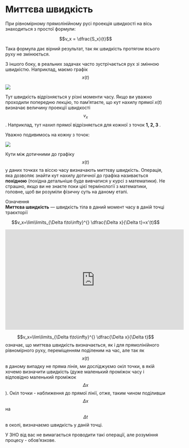 # Миттєва швидкість

При рівномірному прямолінійному русі проекція швидкості на вісь знаходиться з простої формули:

$$v_x = \dfrac{S_x}{t}$$

Така формула дає вірний результат, так як швидкість протягом всього руху не змінюється.

З іншого боку, в реальних задачах часто зустрічається рух зі змінною швидкістю. Наприклад, маємо графік $$x(t)$$

<img class="image"  src="https://rawgit.com/chudaol/ed-era-book-physics/master/images/chapter_2/1.svg" />

Тут швидкість відрізняється у різні моменти часу. Якщо ви уважно проходили попередню лекцію, то пам’ятаєте, що кут нахилу прямої $x(t)$ визначає величину проекції швидкості $$v_x$$. Наприклад, тут нахил прямої відрізняється для кожної з точок <b>1, 2, 3 </b>.

Уважно подивимось на кожну з точок:

<img class="image"  src="https://rawgit.com/chudaol/ed-era-book-physics/master/images/chapter_2/2.svg" />

Кути між дотичними до графіку $$x(t)$$ у даних точках та віссю часу визначають миттєву швидкість. Операція, яка дозволяє знайти кут нахилу дотичної до графіка
називається <b>похідною</b> (похідна детальніше буде вивчатися у курсі з математики). Не страшно, якщо ви не знаєте поки цієї термінології з математики, головне, щоб ви розуміли фізичну суть на даному етапі.

<div class="eoz-wrap">
<span class="eoz">Означення</span>
<div class="eoz-text">
<b>Миттєва швидкість</b> — швидкість тіла в даний момент часу в даній точці траєкторії 

$$v_x=\lim\limits_{\Delta t\to\infty}^{} \dfrac{\Delta x}{\Delta t}=x'(t)$$

</div>
</div>


<div>


<div class="fluidMedia">
<iframe width="560" height="315" src="https://www.youtube.com/embed/kHo6SvAnbmk" frameborder="0" allowfullscreen></iframe>
</div>

<div class="popup"> </div>

<p></p>



$$v_x=\lim\limits_{\Delta t\to\infty}^{} \dfrac{\Delta x}{\Delta t}$$ означає, що миттєва швидкість визначається, як і для прямолінійного рівномірного руху, переміщенням поділеним на час, але так як $$x(t)$$ в даному
випадку не пряма лінія, ми досліджуємо окіл точки, в якій хочемо визначити швидкість (дуже маленький проміжок часу і відповідно маленький проміжок $$\Delta x$$). Окіл точки - наближення до прямої лінії, отже, таким чином поділивши $$\Delta x$$ на $$\Delta t$$ в околі, визначаємо швидкість у даній точці.

У ЗНО від вас не вимагається проводити такі операції, але розуміння процесу - обов’язкове.